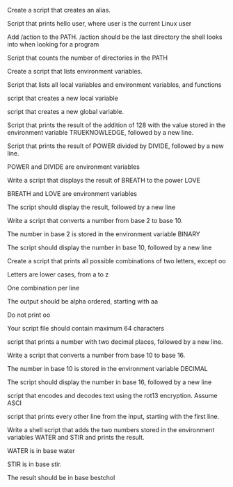 Create a script that creates an alias.

Script that prints hello user, where user is the current Linux user

Add /action to the PATH. /action should be the last directory the shell looks into when looking for a program

Script that counts the number of directories in the PATH

Create a script that lists environment variables.

Script that lists all local variables and environment variables, and functions

script that creates a new local variable

script that creates a new global variable.

Script that prints the result of the addition of 128 with the value stored in the environment variable TRUEKNOWLEDGE, followed by a new line.

Script that prints the result of POWER divided by DIVIDE, followed by a new line.

POWER and DIVIDE are environment variables

Write a script that displays the result of BREATH to the power LOVE

BREATH and LOVE are environment variables

The script should display the result, followed by a new line

Write a script that converts a number from base 2 to base 10.

The number in base 2 is stored in the environment variable BINARY

The script should display the number in base 10, followed by a new line

Create a script that prints all possible combinations of two letters, except oo

Letters are lower cases, from a to z

One combination per line

The output should be alpha ordered, starting with aa

Do not print oo

Your script file should contain maximum 64 characters

script that prints a number with two decimal places, followed by a new line.

Write a script that converts a number from base 10 to base 16.

The number in base 10 is stored in the environment variable DECIMAL

The script should display the number in base 16, followed by a new line

script that encodes and decodes text using the rot13 encryption. Assume ASCI

script that prints every other line from the input, starting with the first line.

Write a shell script that adds the two numbers stored in the environment variables WATER and STIR and prints the result.

WATER is in base water

STIR is in base stir.

The result should be in base bestchol
